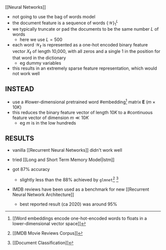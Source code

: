 [[Neural Networks]]

- not going to use the bag of words model 
- the document feature is a sequence of words $\{ \mathcal{W}\}_1^L$
- we typically truncate or pad the documents to be the same number $L$ of words
	- here we use $L=500$
- each word $\mathcal{W}_{\ell}$ is represented as a one-hot encoded binary feature vector $X_{\ell}$ of length 10,000, with all zeros and a single 1 in the position for that word in the dictionary
	- eg dummy variables 
- this results in an extremely sparse feature representation, which would not work well

## INSTEAD
- use a #lower-dimensional pretrained word #embedding[^1] matrix $\mathbf{E}$ ($m\times 10K$)
- this reduces the binary feature vector of length $10K$ to a #continuous feature vector of dimension $m \ll 10K$ 
	- eg $m$ is in the low hundreds

## RESULTS
- vanilla [[Recurrent Neural Networks]] didn't work well
- tried [[Long and Short Term Memory Model|lstm]] 
- got 87% accuracy
	- slightly less than the 88% achieved by `glmnet`[^2] [^3]

- IMDB reviews have been used as a benchmark for new [[Recurrent Neural Network Architecture]] 
	- best reported result (ca 2020) was around 95%



[^1]: [[Word embeddings encode one-hot-encoded words to floats in a lower-dimensional vector space]]
[^2]: [[IMDB Movie Reviews Corpus]]
[^3]: [[Document Classification]]